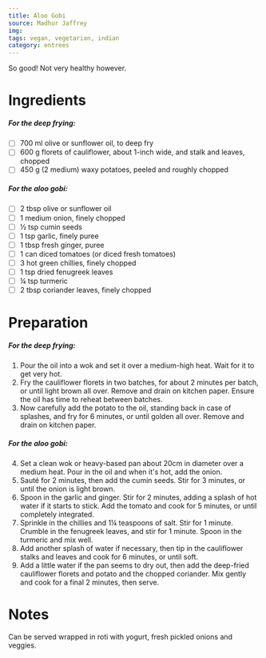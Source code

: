 ```yaml
---
title: Aloo Gobi
source: Madhur Jaffrey
img:
tags: vegan, vegetarian, indian
category: entrees
---
```


So good! Not very healthy however.

Ingredients
===========

##### For the deep frying:
* [ ] 700 ml olive or sunflower oil, to deep fry
* [ ] 600 g florets of cauliflower, about 1-inch wide, and stalk and leaves, chopped
* [ ] 450 g (2 medium) waxy potatoes, peeled and roughly chopped
##### For the aloo gobi:
* [ ] 2 tbsp olive or sunflower oil
* [ ] 1 medium onion, finely chopped
* [ ] ½ tsp cumin seeds
* [ ] 1 tsp garlic, finely puree
* [ ] 1 tbsp fresh ginger, puree
* [ ] 1 can diced tomatoes (or diced fresh tomatoes)
* [ ] 3 hot green chillies, finely chopped
* [ ] 1 tsp dried fenugreek leaves
* [ ] ¼ tsp turmeric
* [ ] 2 tbsp coriander leaves, finely chopped

Preparation
===========
##### For the deep frying:
1. Pour the oil into a wok and set it over a medium-high heat. Wait for it to get very hot.
2. Fry the cauliflower florets in two batches, for about 2 minutes per batch, or until light brown all over. Remove and drain on kitchen paper. Ensure the oil has time to reheat between batches.
3. Now carefully add the potato to the oil, standing back in case of splashes, and fry for 6 minutes, or until golden all over. Remove and drain on kitchen paper.
##### For the aloo gobi:
4. Set a clean wok or heavy-based pan about 20cm in diameter over a medium heat. Pour in the oil and when it's hot, add the onion.
5. Sauté for 2 minutes, then add the cumin seeds. Stir for 3 minutes, or until the onion is light brown.
6. Spoon in the garlic and ginger. Stir for 2 minutes, adding a splash of hot water if it starts to stick. Add the tomato and cook for 5 minutes, or until completely integrated.
7. Sprinkle in the chillies and 1¼ teaspoons of salt. Stir for 1 minute. Crumble in the fenugreek leaves, and stir for 1 minute. Spoon in the turmeric and mix well.
8. Add another splash of water if necessary, then tip in the cauliflower stalks and leaves and cook for 6 minutes, or until soft.
9. Add a little water if the pan seems to dry out, then add the deep-fried cauliflower florets and potato and the chopped coriander. Mix gently and cook for a final 2 minutes, then serve.

Notes
=====

Can be served wrapped in roti with yogurt, fresh pickled onions and veggies.

